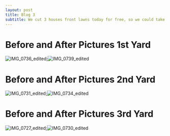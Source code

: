 ```yaml
---
layout: post
title: Blog 3
subtitle: We cut 3 houses front lawns today for free, so we could take before and after pics of our work.
---
```

# **Before and After Pictures 1st Yard**
![IMG_0736_edited](https://user-images.githubusercontent.com/129482309/231351970-05e786dc-6702-48e2-bfbd-c744cab5fe26.jpg);![IMG_0739_edited](https://user-images.githubusercontent.com/129482309/231351979-cb655ac4-498b-4b81-905c-e422747ea776.jpg)


# **Before and After Pictures 2nd Yard**
![IMG_0731_edited](https://user-images.githubusercontent.com/129482309/231353991-773f1930-8777-4473-b4cd-a3a800daf27b.jpg);![IMG_0734_edited](https://user-images.githubusercontent.com/129482309/231354009-d134f508-9506-4299-9e0c-7f231f44f457.jpg)


# **Before and After Pictures 3rd Yard**
![IMG_0727_edited](https://user-images.githubusercontent.com/129482309/231354393-86ca2a84-2863-477b-9e41-e0aa8d68e359.jpg);![IMG_0730_edited](https://user-images.githubusercontent.com/129482309/231354408-51de0ece-0a96-4a77-80fc-930a3f78ffed.jpg)



